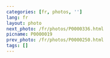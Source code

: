 ```yaml
---
categories: [fr, photos, '']
lang: fr
layout: photo
next_photo: /fr/photos/P0000336.html
picname: P0000019
prev_photo: /fr/photos/P0000250.html
tags: []
---
```

